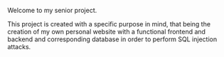 Welcome to my senior project.

This project is created with a specific purpose in mind, that being the creation of my own personal website with a functional frontend and backend and corresponding database in order to perform SQL injection attacks.

